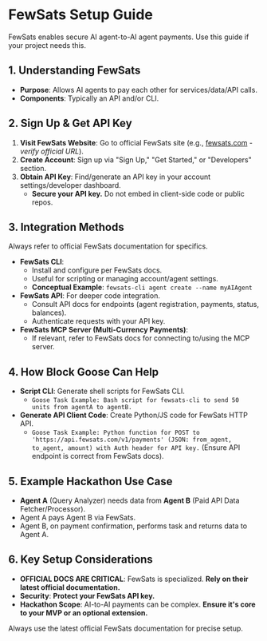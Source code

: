 # FewSats Setup Guide

FewSats enables secure AI agent-to-AI agent payments. Use this guide if your project needs this.

## 1. Understanding FewSats

*   **Purpose**: Allows AI agents to pay each other for services/data/API calls.
*   **Components**: Typically an API and/or CLI.

## 2. Sign Up & Get API Key

1.  **Visit FewSats Website**: Go to official FewSats site (e.g., [fewsats.com](https://www.fewsats.com/) - *verify official URL*).
2.  **Create Account**: Sign up via "Sign Up," "Get Started," or "Developers" section.
3.  **Obtain API Key**: Find/generate an API key in your account settings/developer dashboard.
    *   **Secure your API key.** Do not embed in client-side code or public repos.

## 3. Integration Methods

Always refer to official FewSats documentation for specifics.

*   **FewSats CLI**:
    *   Install and configure per FewSats docs.
    *   Useful for scripting or managing account/agent settings.
    *   **Conceptual Example**: `fewsats-cli agent create --name myAIAgent`
*   **FewSats API**: For deeper code integration.
    *   Consult API docs for endpoints (agent registration, payments, status, balances).
    *   Authenticate requests with your API key.
*   **FewSats MCP Server (Multi-Currency Payments)**:
    *   If relevant, refer to FewSats docs for connecting to/using the MCP server.

## 4. How Block Goose Can Help

*   **Script CLI**: Generate shell scripts for FewSats CLI.
    *   `Goose Task Example: Bash script for fewsats-cli to send 50 units from agentA to agentB.`
*   **Generate API Client Code**: Create Python/JS code for FewSats HTTP API.
    *   `Goose Task Example: Python function for POST to 'https://api.fewsats.com/v1/payments' (JSON: from_agent, to_agent, amount) with Auth header for API key.` (Ensure API endpoint is correct from FewSats docs).

## 5. Example Hackathon Use Case

*   **Agent A** (Query Analyzer) needs data from **Agent B** (Paid API Data Fetcher/Processor).
*   Agent A pays Agent B via FewSats.
*   Agent B, on payment confirmation, performs task and returns data to Agent A.

## 6. Key Setup Considerations

*   **OFFICIAL DOCS ARE CRITICAL**: FewSats is specialized. **Rely on their latest official documentation.**
*   **Security**: **Protect your FewSats API key.**
*   **Hackathon Scope**: AI-to-AI payments can be complex. **Ensure it's core to your MVP or an optional extension.**

Always use the latest official FewSats documentation for precise setup.
